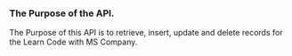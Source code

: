 ### The Purpose of the API.

The Purpose of this API is to retrieve, insert, update and delete records for the Learn Code with MS Company.